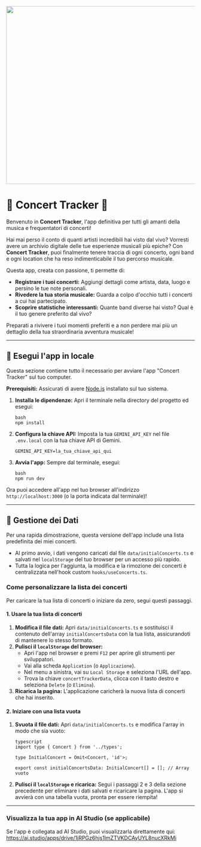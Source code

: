 <div align="center">
  <img width="1200" height="475" alt="Concert Tracker Banner" src="https://github.com/user-attachments/assets/288ef80b-01d3-435e-9f73-ccf9bcb183b5">
</div>

# 🎸 Concert Tracker 🤘

Benvenuto in **Concert Tracker**, l'app definitiva per tutti gli amanti della musica e frequentatori di concerti!

Hai mai perso il conto di quanti artisti incredibili hai visto dal vivo? Vorresti avere un archivio digitale delle tue esperienze musicali più epiche? Con **Concert Tracker**, puoi finalmente tenere traccia di ogni concerto, ogni band e ogni location che ha reso indimenticabile il tuo percorso musicale.

Questa app, creata con passione, ti permette di:

-   **Registrare i tuoi concerti:** Aggiungi dettagli come artista, data, luogo e persino le tue note personali.
-   **Rivedere la tua storia musicale:** Guarda a colpo d'occhio tutti i concerti a cui hai partecipato.
-   **Scoprire statistiche interessanti:** Quante band diverse hai visto? Qual è il tuo genere preferito dal vivo?

Preparati a rivivere i tuoi momenti preferiti e a non perdere mai più un dettaglio della tua straordinaria avventura musicale!

---

## 🚀 Esegui l'app in locale

Questa sezione contiene tutto il necessario per avviare l'app "Concert Tracker" sul tuo computer.

**Prerequisiti:** Assicurati di avere [Node.js](https://nodejs.org/en/download/) installato sul tuo sistema.

1.  **Installa le dipendenze:**
    Apri il terminale nella directory del progetto ed esegui:
    ```
    bash
    npm install
    ```
2.  **Configura la chiave API:**
    Imposta la tua `GEMINI_API_KEY` nel file `.env.local` con la tua chiave API di Gemini.
    ```
    GEMINI_API_KEY=la_tua_chiave_api_qui
    ```
3.  **Avvia l'app:**
    Sempre dal terminale, esegui:
    ```
    bash
    npm run dev
    ```

Ora puoi accedere all'app nel tuo browser all'indirizzo `http://localhost:3000` (o la porta indicata dal terminale)!

---

## 💾 Gestione dei Dati

Per una rapida dimostrazione, questa versione dell'app include una lista predefinita dei miei concerti.

-   Al primo avvio, i dati vengono caricati dal file `data/initialConcerts.ts` e salvati nel `localStorage` del tuo browser per un accesso più rapido.
-   Tutta la logica per l'aggiunta, la modifica e la rimozione dei concerti è centralizzata nell'hook custom `hooks/useConcerts.ts`.

### Come personalizzare la lista dei concerti

Per caricare la tua lista di concerti o iniziare da zero, segui questi passaggi.

#### 1. Usare la tua lista di concerti

1.  **Modifica il file dati:** Apri `data/initialConcerts.ts` e sostituisci il contenuto dell'array `initialConcertsData` con la tua lista, assicurandoti di mantenere lo stesso formato.
2.  **Pulisci il `localStorage` del browser:**
    -   Apri l'app nel browser e premi `F12` per aprire gli strumenti per sviluppatori.
    -   Vai alla scheda `Application` (o `Applicazione`).
    -   Nel menu a sinistra, vai su `Local Storage` e seleziona l'URL dell'app.
    -   Trova la chiave `concertTrackerData`, clicca con il tasto destro e seleziona `Delete` (o `Elimina`).
3.  **Ricarica la pagina:** L'applicazione caricherà la nuova lista di concerti che hai inserito.

#### 2. Iniziare con una lista vuota

1.  **Svuota il file dati:** Apri `data/initialConcerts.ts` e modifica l'array in modo che sia vuoto:
    ```
    typescript
    import type { Concert } from '../types';

    type InitialConcert = Omit<Concert, 'id'>;

    export const initialConcertsData: InitialConcert[] = []; // Array vuoto
    ```
2.  **Pulisci il `localStorage` e ricarica:** Segui i passaggi 2 e 3 della sezione precedente per eliminare i dati salvati e ricaricare la pagina. L'app si avvierà con una tabella vuota, pronta per essere riempita!

---

### Visualizza la tua app in AI Studio (se applicabile)

Se l'app è collegata ad AI Studio, puoi visualizzarla direttamente qui:
https://ai.studio/apps/drive/1jRPGz6hjs1lmZTVKDCAyUYL8nucXRkMi
